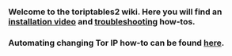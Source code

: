 ### Welcome to the toriptables2 wiki. Here you will find an [installation video](https://www.youtube.com/watch?v=3mEpnzY5ZZo&feature=youtu.be) and [troubleshooting](https://github.com/ruped24/toriptables2/wiki/Troubleshooting) how-tos.

### Automating changing Tor IP how-to can be found [here](https://github.com/ruped24/tor_ip_switcher).
